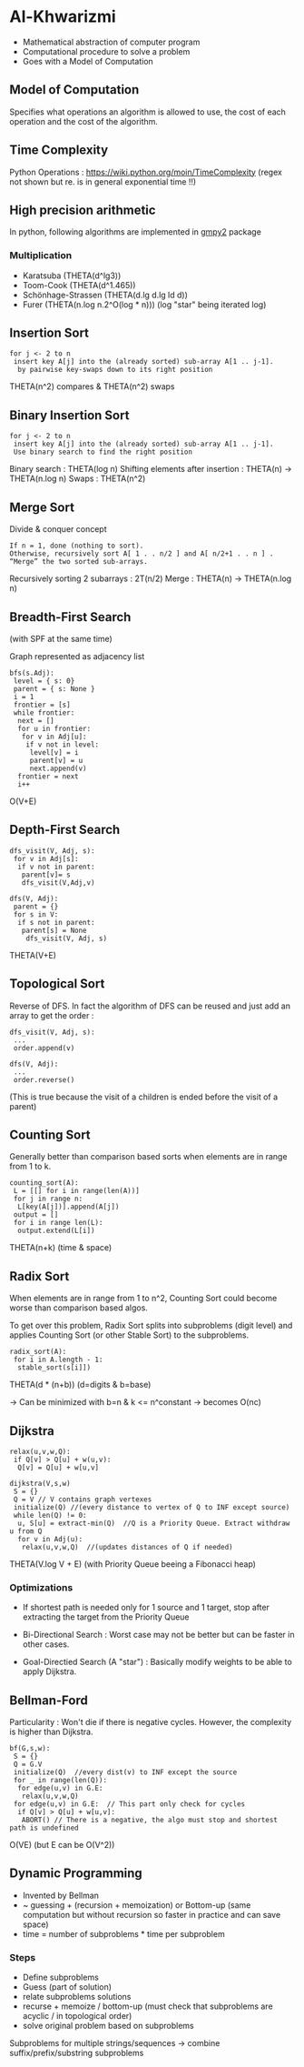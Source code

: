 # Al-Khwarizmi

- Mathematical abstraction of computer program
- Computational procedure to solve a problem
- Goes with a Model of Computation 

## Model of Computation 

Specifies what operations an algorithm is allowed to use, the cost of each
operation and the cost of the algorithm.

## Time Complexity

Python Operations : https://wiki.python.org/moin/TimeComplexity  (regex not
shown but re. is in general exponential time !!)

## High precision arithmetic

In python, following algorithms are implemented in [gmpy2](https://pypi.org/project/gmpy2/) package

### Multiplication

- Karatsuba (THETA(d^lg3))
- Toom-Cook (THETA(d^1.465))
- Schönhage-Strassen (THETA(d.lg d.lg ld d))
- Furer (THETA(n.log n.2^O(log * n)))   (log "star" being iterated log)

## Insertion Sort

```
for j <- 2 to n
 insert key A[j] into the (already sorted) sub-array A[1 .. j-1].
  by pairwise key-swaps down to its right position
```

THETA(n^2) compares & THETA(n^2) swaps

## Binary Insertion Sort

```
for j <- 2 to n
 insert key A[j] into the (already sorted) sub-array A[1 .. j-1].
 Use binary search to find the right position
```
Binary search : THETA(log n)
Shifting elements after insertion : THETA(n)
  -> THETA(n.log n)
Swaps : THETA(n^2)

## Merge Sort

Divide & conquer concept

```
If n = 1, done (nothing to sort).
Otherwise, recursively sort A[ 1 . . n/2 ] and A[ n/2+1 . . n ] .
“Merge” the two sorted sub-arrays.
```

Recursively sorting 2 subarrays : 2T(n/2)
Merge : THETA(n)
  -> THETA(n.log n)

## Breadth-First Search

(with SPF at the same time)

Graph represented as adjacency list

```
bfs(s.Adj):
 level = { s: 0}
 parent = { s: None }
 i = 1
 frontier = [s]
 while frontier:
  next = []
  for u in frontier:
   for v in Adj[u]:
    if v not in level:
     level[v] = i
     parent[v] = u
     next.append(v)
  frontier = next
  i++
```

O(V+E)

## Depth-First Search

```
dfs_visit(V, Adj, s):
 for v in Adj[s]:
  if v not in parent:
   parent[v]= s
   dfs_visit(V,Adj,v)

dfs(V, Adj):
 parent = {}
 for s in V:
  if s not in parent:
   parent[s] = None
    dfs_visit(V, Adj, s)
```

THETA(V+E)

## Topological Sort

Reverse of DFS. In fact the algorithm of DFS can be reused and just add an
array to get the order :  

```
dfs_visit(V, Adj, s):
 ...
 order.append(v)

dfs(V, Adj):
 ...
 order.reverse()
```

(This is true because the visit of a children is ended before the visit of a parent)


## Counting Sort

Generally better than comparison based sorts when elements are in range from
1 to k.

```
counting_sort(A):
 L = [[] for i in range(len(A))] 
 for j in range n:
  L[key(A[j])].append(A[j])
 output = []
 for i in range len(L):
  output.extend(L[i])
```

THETA(n+k) (time & space)

## Radix Sort

When elements are in range from 1 to n^2, Counting Sort could become worse than
comparison based algos.

To get over this problem, Radix Sort splits into subproblems (digit level) and
applies Counting Sort (or other Stable Sort) to the subproblems.

```
radix_sort(A):
 for i in A.length - 1:
  stable_sort(s[i]])
```

THETA(d * (n+b)) (d=digits & b=base) 

-> Can be minimized with b=n & k <= n^constant -> becomes O(nc)

## Dijkstra 

```
relax(u,v,w,Q):
 if Q[v] > Q[u] + w(u,v):
  Q[v] = Q[u] + w[u,v] 

dijkstra(V,s,w)
 S = {}
 Q = V // V contains graph vertexes
 initialize(Q) //(every distance to vertex of Q to INF except source)
 while len(Q) != 0:
  u, S[u] = extract-min(Q)  //Q is a Priority Queue. Extract withdraw u from Q
  for v in Adj(u):
   relax(u,v,w,Q)  //(updates distances of Q if needed)
```

THETA(V.log V + E) (with Priority Queue beeing a Fibonacci heap)

### Optimizations 

- If shortest path is needed only for 1 source and 1 target, stop after
  extracting the target from the Priority Queue

- Bi-Directional Search : Worst case may not be better but can be faster in
  other cases.

- Goal-Directied Search (A "star") : Basically modify weights to be able to
  apply Dijkstra.

## Bellman-Ford

Particularity : Won't die if there is negative cycles.
However, the complexity is higher than Dijkstra.

```
bf(G,s,w):
 S = {}
 Q = G.V
 initialize(Q)  //every dist(v) to INF except the source 
 for _ in range(len(Q)):
  for edge(u,v) in G.E:
   relax(u,v,w,Q)
 for edge(u,v) in G.E:  // This part only check for cycles
  if Q[v] > Q[u] + w[u,v]:
   ABORT() // There is a negative, the algo must stop and shortest path is undefined
```

O(VE) (but E can be O(V^2))

## Dynamic Programming

- Invented by Bellman 
- ~ guessing + (recursion + memoization) or Bottom-up (same computation but without recursion so faster in practice and can save space)
- time = number of subproblems * time per subproblem

### Steps

- Define subproblems
- Guess (part of solution)
- relate subproblems solutions
- recurse + memoize / bottom-up   (must check that subproblems are acyclic
  / in topological order)
- solve original problem based on subproblems

Subproblems for multiple strings/sequences -> combine suffix/prefix/substring subproblems
